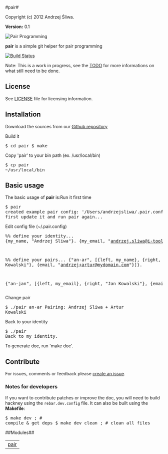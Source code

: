 

#pair#


Copyright (c) 2012 Andrzej Śliwa.

__Version:__ 0.1

![Pair Programming](https://raw.github.com/andrzejsliwa/pair/master/priv/pair_programming.jpg)

**pair** is a simple git helper for pair programming

[![Build Status](https://secure.travis-ci.org/andrzejsliwa/pair.png?branch=master)](http://travis-ci.org/andrzejsliwa/pair)

Note: This is a work in progress, see the
[TODO](http://github.com/andrzejsliwa/pair/blob/master/TODO.md) for more
informations on what still need to be done.

## License
See [LICENSE](http://github.com/andrzejsliwa/pair/blob/master/LICENSE) file for licensing information.

## Installation

Download the sources from our [Github repository](http://github.com/andrzejsliwa/pair)

Build it<pre>$ cd pair
$ make</pre>

Copy 'pair' to your bin path (ex. /usr/local/bin)<pre>$ cp pair ~/usr/local/bin</pre>

## Basic usage

The basic usage of **pair** is:Run it first time
<pre>$ pair
created example pair config: '/Users/andrzejsliwa/.pair.config'
first update it and run pair again...</pre>

Edit config file (~/.pair.config)<pre>%% define your identity...
{my_name,  "Andrzej Sliwa"}.
{my_email, "andrzej.sliwa@i-tool.eu"}.

%% define your pairs...
{"an-ar",  [{left, my_name}, {right, "Artur Kowalski"},
          {email, "andrzej+artur@mydomain.com"}]}.

{"an-jan", [{left, my_email}, {right, "Jan Kowalski"},
          {email, "andrzej+jan@mydomain.com"}]}.</pre>

Change pair<pre>$ ./pair an-ar
Pairing: Andrzej Sliwa + Artur Kowalski</pre>Back to your identity
<pre>$ ./pair
Back to my identity.</pre>

To generate doc, run 'make doc'.

## Contribute

For issues, comments or feedback please [create an
issue](http://github.com/andrzejsliwa/rebar_proper_plugin/issues).

### Notes for developers

If you want to contribute patches or improve the doc, you will need to
build hackney using the `rebar.dev.config`  file. It can also be built
using the **Makefile**:<pre>$ make dev       ; # compile & get deps
$ make dev_clean ; # clean all files</pre>


##Modules##


<table width="100%" border="0" summary="list of modules">
<tr><td><a href="http://github.com/andrzejsliwa/pair/blob/master/doc/pair.md" class="module">pair</a></td></tr></table>

